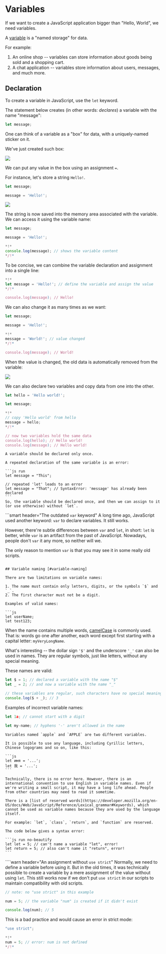 # Variables

If we want to create a JavaScript application bigger than "Hello, World", we need variables.

A [variable](https://en.wikipedia.org/wiki/Variable_(computer_science)) is a "named storage" for data.

For example:
1. An online shop -- variables can store information about goods being sold and a shopping cart.
2. A chat application -- variables store information about users, messages, and much more.

## Declaration

To create a variable in JavaScript, use the `let` keyword.

The statement below creates (in other words: *declares*) a variable with the name "message":

```js
let message;
```

One can think of a variable as a "box" for data, with a uniquely-named sticker on it.

We've just created such box:

![](variable-message.svg)

We can put any value in the box using an assignment `=`.

For instance, let's store a string `Hello!`.

```js run
let message;

message = 'Hello!';
```

![](variable.svg)

The string is now saved into the memory area associated with the variable. We can access it using the variable name:

```js run
let message;

message = 'Hello!';

*!*
console.log(message); // shows the variable content
*/!*
```

To be concise, we can combine the variable declaration and assignment into a single line:

```js run
*!*
let message = 'Hello!'; // define the variable and assign the value
*/!*

console.log(message); // Hello!
```

We can also change it as many times as we want:

```js run
let message;

message = 'Hello!';

*!*
message = 'World!'; // value changed
*/!*

console.log(message); // World!
```

When the value is changed, the old data is automatically removed from the variable:

![](variable-change.svg)


We can also declare two variables and copy data from one into the other.

```js run
let hello = 'Hello world!';

let message;

*!*
// copy 'Hello world' from hello
message = hello;
*/!*

// now two variables hold the same data
console.log(hello); // Hello world!
console.log(message); // Hello world!
```

````warn header="Declaring twice triggers an error"
A variable should be declared only once.

A repeated declaration of the same variable is an error:

```js run
let message = "This";

// repeated 'let' leads to an error
let message = "That"; // SyntaxError: 'message' has already been declared
```
So, the variable should be declared once, and then we can assign to it (or use otherwise) without `let`.
````

```smart header="The outdated `var` keyword"
A long time ago, JavaScript used another keyword: `var` to declare variables. It still works.

However, there're subtle differences between `var` and `let`, in short: `let` is better, while `var` is an artifact from the past of JavaScript. Nowadays, people don't `var` it any more, so neither will we.

The only reason to mention `var` is that you may see it in some really old scripts.
```

## Variable naming [#variable-naming]

There are two limitations on variable names:

1. The name must contain only letters, digits, or the symbols `$` and `_`.
2. The first character must not be a digit.

Examples of valid names:

```js
let userName;
let test123;
```

When the name contains multiple words, [camelCase](https://en.wikipedia.org/wiki/CamelCase) is commonly used. That is: words go one after another, each word except first starting with a capital letter: `myVeryLongName`.

What's interesting -- the dollar sign `'$'` and the underscore `'_'` can also be used in names. They are regular symbols, just like letters, without any special meaning.

These names are valid:

```js run untrusted
let $ = 1; // declared a variable with the name "$"
let _ = 2; // and now a variable with the name "_"

// these variables are regular, such characters have no special meaning
console.log($ + _); // 3
```

Examples of incorrect variable names:

```js no-beautify
let 1a; // cannot start with a digit

let my-name; // hyphens '-' aren't allowed in the name
```

```smart header="Case matters"
Variables named `apple` and `APPLE` are two different variables.
```

````smart header="Non-Latin letters are allowed, but not recommended"
It is possible to use any language, including Cyrillic letters, Chinese logograms and so on, like this:

```js
let имя = '...';
let 我 = '...';
```

Technically, there is no error here. However, there is an international convention to use English in variable names. Even if we're writing a small script, it may have a long life ahead. People from other countries may need to read it sometime.
````

````warn header="Reserved names"
There is a [list of reserved words](https://developer.mozilla.org/en-US/docs/Web/JavaScript/Reference/Lexical_grammar#Keywords), which cannot be used as variable names because they are used by the language itself.

For example: `let`, `class`, `return`, and `function` are reserved.

The code below gives a syntax error:

```js run no-beautify
let let = 5; // can't name a variable "let", error!
let return = 5; // also can't name it "return", error!
```
````

````warn header="An assignment without `use strict`"
Normally, we need to define a variable before using it. But in the old times, it was technically possible to create a variable by a mere assignment of the value without using `let`. This still works now if we don't put `use strict` in our scripts to maintain compatibility with old scripts.

```js run no-strict
// note: no "use strict" in this example

num = 5; // the variable "num" is created if it didn't exist

console.log(num); // 5
```

This is a bad practice and would cause an error in strict mode:

```js run
"use strict";

*!*
num = 5; // error: num is not defined
*/!*
```
````
